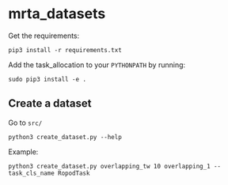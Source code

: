 # mrta_datasets

Get the requirements:
```
pip3 install -r requirements.txt
```

Add the task_allocation to your `PYTHONPATH` by running:

```
sudo pip3 install -e .
```

## Create a dataset

Go to `src/` 

```
python3 create_dataset.py --help
```

Example: 
```
python3 create_dataset.py overlapping_tw 10 overlapping_1 --task_cls_name RopodTask

```

